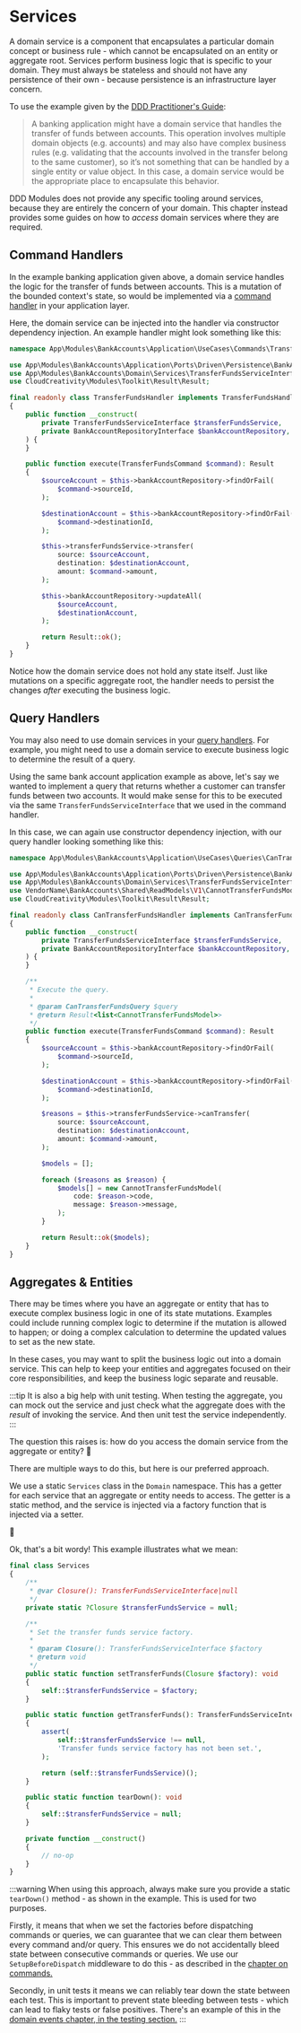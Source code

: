 # Services

A domain service is a component that encapsulates a particular domain concept or business rule - which cannot be
encapsulated on an entity or aggregate root. Services perform business logic that is specific to your domain. They must
always be stateless and should not have any persistence of their own - because persistence is an infrastructure layer
concern.

To use the example given by the [DDD Practitioner's Guide](https://ddd-practitioners.com/home/glossary/domain-service/):

> A banking application might have a domain service that handles the transfer of funds between accounts. This operation
involves multiple domain objects (e.g. accounts) and may also have complex business rules (e.g. validating that the
accounts involved in the transfer belong to the same customer), so it’s not something that can be handled by a single
entity or value object. In this case, a domain service would be the appropriate place to encapsulate this behavior.

DDD Modules does not provide any specific tooling around services, because they are entirely the concern of your
domain. This chapter instead provides some guides on how to _access_ domain services where they are required.

## Command Handlers

In the example banking application given above, a domain service handles the logic for the transfer of funds between
accounts. This is a mutation of the bounded context's state, so would be implemented via a
[command handler](../application/commands) in your application layer.

Here, the domain service can be injected into the handler via constructor dependency injection. An example handler might
look something like this:

```php
namespace App\Modules\BankAccounts\Application\UseCases\Commands\TransferFunds;

use App\Modules\BankAccounts\Application\Ports\Driven\Persistence\BankAccountRepositoryInterface;
use App\Modules\BankAccounts\Domain\Services\TransferFundsServiceInterface;
use CloudCreativity\Modules\Toolkit\Result\Result;

final readonly class TransferFundsHandler implements TransferFundsHandlerInterface
{
    public function __construct(
        private TransferFundsServiceInterface $transferFundsService,
        private BankAccountRepositoryInterface $bankAccountRepository,
    ) {
    }

    public function execute(TransferFundsCommand $command): Result
    {
        $sourceAccount = $this->bankAccountRepository->findOrFail(
            $command->sourceId,
        );

        $destinationAccount = $this->bankAccountRepository->findOrFail(
            $command->destinationId,
        );

        $this->transferFundsService->transfer(
            source: $sourceAccount,
            destination: $destinationAccount,
            amount: $command->amount,
        );

        $this->bankAccountRepository->updateAll(
            $sourceAccount,
            $destinationAccount,
        );

        return Result::ok();
    }
}
```

Notice how the domain service does not hold any state itself. Just like mutations on a specific aggregate root, the
handler needs to persist the changes _after_ executing the business logic.

## Query Handlers

You may also need to use domain services in your [query handlers](../application/queries). For example, you might need
to use a domain service to execute business logic to determine the result of a query.

Using the same bank account application example as above, let's say we wanted to implement a query that returns whether
a customer can transfer funds between two accounts. It would make sense for this to be executed via the same
`TransferFundsServiceInterface` that we used in the command handler.

In this case, we can again use constructor dependency injection, with our query handler looking something like this:

```php
namespace App\Modules\BankAccounts\Application\UseCases\Queries\CanTransferFunds;

use App\Modules\BankAccounts\Application\Ports\Driven\Persistence\BankAccountRepositoryInterface;
use App\Modules\BankAccounts\Domain\Services\TransferFundsServiceInterface;
use VendorName\BankAccounts\Shared\ReadModels\V1\CannotTransferFundsModel;
use CloudCreativity\Modules\Toolkit\Result\Result;

final readonly class CanTransferFundsHandler implements CanTransferFundsHandlerInterface
{
    public function __construct(
        private TransferFundsServiceInterface $transferFundsService,
        private BankAccountRepositoryInterface $bankAccountRepository,
    ) {
    }

    /**
     * Execute the query.
     *
     * @param CanTransferFundsQuery $query
     * @return Result<list<CannotTransferFundsModel>>
     */
    public function execute(TransferFundsCommand $command): Result
    {
        $sourceAccount = $this->bankAccountRepository->findOrFail(
            $command->sourceId,
        );

        $destinationAccount = $this->bankAccountRepository->findOrFail(
            $command->destinationId,
        );

        $reasons = $this->transferFundsService->canTransfer(
            source: $sourceAccount,
            destination: $destinationAccount,
            amount: $command->amount,
        );

        $models = [];

        foreach ($reasons as $reason) {
            $models[] = new CannotTransferFundsModel(
                code: $reason->code,
                message: $reason->message,
            );
        }

        return Result::ok($models);
    }
}
```

## Aggregates & Entities

There may be times where you have an aggregate or entity that has to execute complex business logic in one of its
state mutations. Examples could include running complex logic to determine if the mutation is allowed to happen; or
doing a complex calculation to determine the updated values to set as the new state.

In these cases, you may want to split the business logic out into a domain service. This can help to keep your entities
and aggregates focused on their core responsibilities, and keep the business logic separate and reusable.

:::tip
It is also a big help with unit testing. When testing the aggregate, you can mock out the service and just check what
the aggregate does with the _result_ of invoking the service. And then unit test the service independently.
:::

The question this raises is: how do you access the domain service from the aggregate or entity? :thinking:

There are multiple ways to do this, but here is our preferred approach.

We use a static `Services` class in the `Domain` namespace. This has a getter for each service that an aggregate or
entity needs to access. The getter is a static method, and the service is injected via a factory function that is
injected via a setter.

:melting_face:

Ok, that's a bit wordy! This example illustrates what we mean:

```php
final class Services
{
    /**
     * @var Closure(): TransferFundsServiceInterface|null
     */
    private static ?Closure $transferFundsService = null;

    /**
     * Set the transfer funds service factory.
     *
     * @param Closure(): TransferFundsServiceInterface $factory
     * @return void
     */
    public static function setTransferFunds(Closure $factory): void
    {
        self::$transferFundsService = $factory;
    }

    public static function getTransferFunds(): TransferFundsServiceInterface
    {
        assert(
            self::$transferFundsService !== null,
            'Transfer funds service factory has not been set.',
        );

        return (self::$transferFundsService)();
    }

    public static function tearDown(): void
    {
        self::$transferFundsService = null;
    }

    private function __construct()
    {
        // no-op
    }
}
```

:::warning
When using this approach, always make sure you provide a static `tearDown()` method - as shown in the example.
This is used for two purposes.

Firstly, it means that when we set the factories before dispatching commands or queries, we can guarantee that we can
clear them between every command and/or query. This ensures we do not accidentally bleed state between
consecutive commands or queries. We use our `SetupBeforeDispatch` middleware to do this - as described in the
[chapter on commands.](../application/commands)

Secondly, in unit tests it means we can reliably tear down the state between each test. This is important
to prevent state bleeding between tests - which can lead to flaky tests or false positives. There's an example of this
in the [domain events chapter, in the testing section.](./events#testing)
:::
